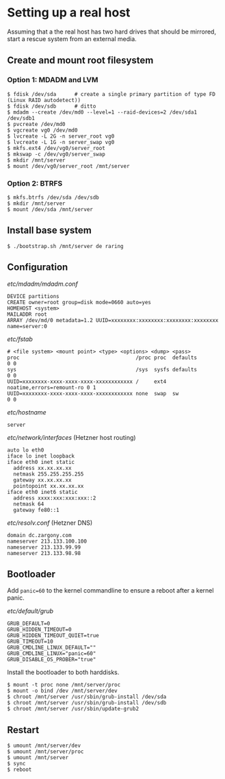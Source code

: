 # Setting up a real host

Assuming that a the real host has two hard drives that should be mirrored, start a rescue system from an external media.

## Create and mount root filesystem

### Option 1: MDADM and LVM

    $ fdisk /dev/sda      # create a single primary partition of type FD (Linux RAID autodetect))
    $ fdisk /dev/sdb      # ditto
    $ mdadm --create /dev/md0 --level=1 --raid-devices=2 /dev/sda1 /dev/sdb1
    $ pvcreate /dev/md0
    $ vgcreate vg0 /dev/md0
    $ lvcreate -L 2G -n server_root vg0
    $ lvcreate -L 1G -n server_swap vg0
    $ mkfs.ext4 /dev/vg0/server_root
    $ mkswap -c /dev/vg0/server_swap
    $ mkdir /mnt/server
    $ mount /dev/vg0/server_root /mnt/server

### Option 2: BTRFS

    $ mkfs.btrfs /dev/sda /dev/sdb
    $ mkdir /mnt/server
    $ mount /dev/sda /mnt/server

## Install base system

    $ ./bootstrap.sh /mnt/server de raring

## Configuration

*etc/mdadm/mdadm.conf*

    DEVICE partitions
    CREATE owner=root group=disk mode=0660 auto=yes
    HOMEHOST <system>
    MAILADDR root
    ARRAY /dev/md/0 metadata=1.2 UUID=xxxxxxxx:xxxxxxxx:xxxxxxxx:xxxxxxxx name=server:0

*etc/fstab*

    # <file system> <mount point> <type> <options> <dump> <pass>
    proc                                      /proc proc  defaults                  0 0
    sys                                       /sys  sysfs defaults                  0 0
    UUID=xxxxxxxx-xxxx-xxxx-xxxx-xxxxxxxxxxxx /     ext4  noatime,errors=remount-ro 0 1
    UUID=xxxxxxxx-xxxx-xxxx-xxxx-xxxxxxxxxxxx none  swap  sw                        0 0

*etc/hostname*

    server

*etc/network/interfaces* (Hetzner host routing)

    auto lo eth0
    iface lo inet loopback
    iface eth0 inet static
      address xx.xx.xx.xx
      netmask 255.255.255.255
      gateway xx.xx.xx.xx
      pointopoint xx.xx.xx.xx
    iface eth0 inet6 static
      address xxxx:xxx:xxx:xxx::2
      netmask 64
      gateway fe80::1

*etc/resolv.conf* (Hetzner DNS)

    domain dc.zargony.com
    nameserver 213.133.100.100
    nameserver 213.133.99.99
    nameserver 213.133.98.98

## Bootloader

Add `panic=60` to the kernel commandline to ensure a reboot after a kernel panic.

*etc/default/grub*

    GRUB_DEFAULT=0
    GRUB_HIDDEN_TIMEOUT=0
    GRUB_HIDDEN_TIMEOUT_QUIET=true
    GRUB_TIMEOUT=10
    GRUB_CMDLINE_LINUX_DEFAULT=""
    GRUB_CMDLINE_LINUX="panic=60"
    GRUB_DISABLE_OS_PROBER="true"

Install the bootloader to both harddisks.

    $ mount -t proc none /mnt/server/proc
    $ mount -o bind /dev /mnt/server/dev
    $ chroot /mnt/server /usr/sbin/grub-install /dev/sda
    $ chroot /mnt/server /usr/sbin/grub-install /dev/sdb
    $ chroot /mnt/server /usr/sbin/update-grub2

## Restart

    $ umount /mnt/server/dev
    $ umount /mnt/server/proc
    $ umount /mnt/server
    $ sync
    $ reboot
